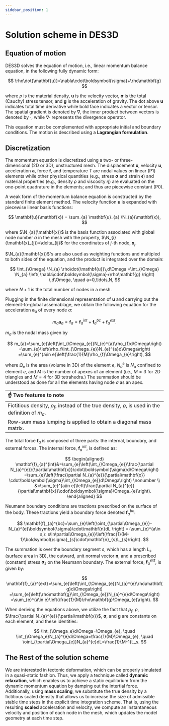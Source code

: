 ```yaml
---
sidebar_position: 1
---
```


# Solution scheme in DES3D

## Equation of motion

DES3D solves the equation of motion, i.e., linear momentum balance equation, in the following fully dynamic form:

  $$
  \rho\dot{\mathbf{u}}=\nabla\cdot\boldsymbol{\sigma}+\rho\mathbf{g}
  $$

  where $\rho$ is the material density, $\mathbf{u}$ is the velocity
  vector, $\boldsymbol{\sigma}$ is the total (Cauchy) stress tensor, and
  $\mathbf{g}$ is the acceleration of gravity. The dot above $\mathbf{u}$
  indicates total time derivative while bold face indicates a vector or
  tensor. The spatial gradient is denoted by $\nabla$, the inner product
  between vectors is denoted by $\cdot$, while $\nabla\cdot$ represents
  the divergence operator. 

  This equation must be complemented with
  appropriate initial and boundary conditions. The motion is described using a **Lagrangian
  formulation**.

  ## Discretization

  The momentum equation is discretized using a two- or three-dimensional (2D or 3D),
  unstructured mesh. The displacement $\mathbf{x}$,
  velocity $\mathbf{u}$, acceleration $\mathbf{a}$, force $\mathbf{f}$,
  and temperature $T$ are nodal values on linear (P1) elements while other
  physical quantities (e.g., stress $\boldsymbol{\sigma}$ and strain
  $\boldsymbol{\epsilon}$) and material properties (e.g., density $\rho$
  and viscosity $\eta$) are evaluated on the one-point quadrature in the elements; 
  and thus are piecewise constant (P0).

  A weak form of the momentum balance equation is constructed by the standard finite element method.
  The velocity function $\mathbf{u}$ is expanded with piecewise linear basis functions:

  $$
  \mathbf{u}(\mathbf{x}) = \sum_{a} \mathbf{u}_{a} \N_{a}(\mathbf{x}),
  $$
  
  where $\N_{a}(\mathbf{x})$ is the basis function associated with global node number $a$ in the mesh with the property, $\N_{i}(\mathbf{x}_{j})=\delta_{ij}$ for the coordinates of $j$-th node, $\mathbf{x}_{j}$.
  
  $\N_{a}(\mathbf{x})$'s are also used as weighting functions and multipled to both sides of the equation, and the product is integrated over the domain:
  
  $$
  \int_{\Omega} \N_{a} \rho\dot{\mathbf{u}}\,d\Omega =\int_{\Omega} \N_{a} \left( \nabla\cdot\boldsymbol{\sigma}+\rho\mathbf{g} \right) \,d\Omega, \quad a=0,\ldots,N,
  $$
  
  where $N+1$ is the total number of nodes in a mesh.
  
  Plugging in the finite dimensional representation of $\mathbf{u}$ and carrying out the element-to-global assemablage, 
  we obtain the following equation for the acceleration $\mathbf{a}_a$ of every node $a$:

  $$
  m_{a}\mathbf{a}_{a}=\mathbf{f}_{a}=\mathbf{f}_{a}^{int}+\mathbf{f}_{a}^{bc}+\mathbf{f}_{a}^{ext}.
  $$

  $m_{a}$ is the nodal mass given by

  $$
  m_{a}=\sum_{e}\left(\int_{\Omega_{e}}N_{e}^{a}\rho_{f}d\Omega\right)
    =\sum_{e}\left(\rho_f\int_{\Omega_{e}}N_{e}^{a}d\Omega\right)
    =\sum_{e}^{a\in e}\left(\frac{1}{M}\rho_{f}\Omega_{e}\right),
  $$
  
where $\Omega_e$ is the area (volume in 3D) of the element $e$, $N_{a}^{e}$ is $N_{a}$ confined to element $e$,
and $M$ is the number of apexes of an element (i.e., $M=3$ for 2D
triangles and $M=4$ for 3D tetrahedra.) The summation should be
understood as done for all the elements having node $a$ as an apex. 

| :point_up: Two features to note |
|:----------------------------|
| Fictitious density, $\rho_f$, instead of the true density, $\rho$, is used in the definition of $m_a$. |
| Row-sum mass lumping is applied to obtain a diagonal mass matrix. |

The total force $\mathbf{f}_{a}$ is
composed of three parts: the internal, boundary, and external forces.
The internal force, $\mathbf{f}_{a}^{int}$, is defined as:

$$
\begin{aligned}
  \mathbf{f}_{a}^{int}&=\sum_{e}\left(\int_{\Omega_{e}}\frac{\partial
      N_{a}^{e}}{\partial\mathbf{x}}\cdot\boldsymbol{\sigma}d\Omega\right)
  =\sum_{e}\left(\frac{\partial N_{a}^{e}}{\partial\mathbf{x}}
  \cdot\boldsymbol{\sigma}\int_{\Omega_{e}}d\Omega\right) \nonumber \\
  &=\sum_{e}^{a\in e}\left(\frac{\partial
      N_{a}^{e}}{\partial\mathbf{x}}\cdot\boldsymbol{\sigma}\Omega_{e}\right).
\end{aligned}
$$

Neumann boundary conditions are tractions prescribed on the surface of
the body. These tractions yield a boundary force denoted
$\mathbf{f}_{a}^{bc}$:

$$
\mathbf{f}_{a}^{bc}=\sum_{e}\left(\oint_{\partial\Omega_{e}}-N_{a}^{e}\boldsymbol{\sigma}\cdot\mathbf{n}dL \right)
=-\sum_{e}^{a\in s,\: s\in\partial\Omega_{e}}\left(\frac{1}{M-1}\boldsymbol{\sigma}_{s}\cdot\mathbf{n}_{s}L_{s}\right).
$$

The summation is over the boundary segment $s$, which has a length
$L_{s}$ (surface area in 3D), the outward, unit normal vector
$\mathbf{n}$, and a prescribed (constant) stress
$\boldsymbol{\sigma}_{s}$ on the Neumann boundary. The external force,
$\mathbf{f}_{a}^{ext}$, is given by:

$$
\mathbf{f}_{a}^{ext}=\sum_{e}\left(\int_{\Omega_{e}}N_{a}^{e}\rho\mathbf{g}d\Omega\right)
=\sum_{e}\left(\rho\mathbf{g}\int_{\Omega_{e}}N_{a}^{e}d\Omega\right)
=\sum_{e}^{a\in e}\left(\frac{1}{M}\rho\mathbf{g}\Omega_{e}\right).
$$

When deriving the equations above, we utilize the fact that $\rho_f$,
$\rho$, $\frac{\partial N_{a}^{e}}{\partial\mathbf{x}}$,
$\boldsymbol{\sigma}$, and $\mathbf{g}$ are constants on each element,
and these identities:

$$
\int_{\Omega_e}d\Omega=\Omega_{e}, \quad
\int_{\Omega_e}N_{a}^{e}d\Omega=\frac{1}{M}\Omega_{e}, \quad
\oint_{\partial\Omega_{e}}N_{a}^{e}dL=\frac{1}{M-1}L_s.
$$

## The Rest of the solution scheme

We are interested in tectonic deformation, 
which can be properly simulated in a quasi-static fashion. 
Thus, we apply a technique called **dynamic relaxation**, 
which enables us to achieve a static equilibrium
from the dynamic momentum equation by damping out the intertial force.
Additionally, using **mass scaling**, we substitute the true density by a
fictitious scaled density that allows us to increase the size of
admissible stable time steps in the explicit time integration scheme.
That is, using the resulting **scaled** acceleration and velocity, we
compute an instantaneous velocity and position of each node in the mesh,
which updates the model geometry at each time step.